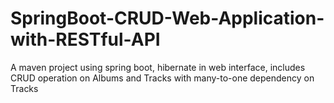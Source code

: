 # SpringBoot-CRUD-Web-Application-with-RESTful-API
A maven project using spring boot, hibernate in web interface, includes CRUD operation on Albums and Tracks with many-to-one dependency on Tracks
